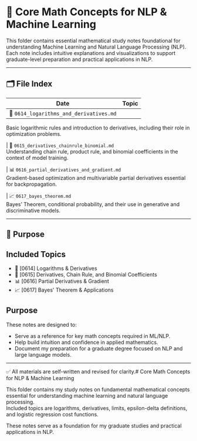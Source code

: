 # 🧠 Core Math Concepts for NLP & Machine Learning

This folder contains essential mathematical study notes foundational for understanding Machine Learning and Natural Language Processing (NLP). Each note includes intuitive explanations and visualizations to support graduate-level preparation and practical applications in NLP.

---

## 🗂 File Index

| Date | Topic |
|------|-------|
| 📐 `0614_logarithms_and_derivatives.md`  
Basic logarithmic rules and introduction to derivatives, including their role in optimization problems.  

| 🔗 `0615_derivatives_chainrule_binomial.md`  
Understanding chain rule, product rule, and binomial coefficients in the context of model training.  

| 📊 `0616_partial_derivatives_and_gradient.md`  
Gradient-based optimization and multivariable partial derivatives essential for backpropagation.  

| 📈 `0617_bayes_theorem.md`  
Bayes’ Theorem, conditional probability, and their use in generative and discriminative models.  

---

## 📝 Purpose

## Included Topics

- 📐 [0614] Logarithms & Derivatives
- 🔗 [0615] Derivatives, Chain Rule, and Binomial Coefficients
- 📊 [0616] Partial Derivatives & Gradient
- 📈 [0617] Bayes' Theorem & Applications

## Purpose

These notes are designed to:
- Serve as a reference for key math concepts required in ML/NLP.
- Help build intuition and confidence in applied mathematics.
- Document my preparation for a graduate degree focused on NLP and large language models.

---

✅ All materials are self-written and revised for clarity.# Core Math Concepts for NLP & Machine Learning

This folder contains my study notes on fundamental mathematical concepts essential for understanding machine learning and natural language processing.  
Included topics are logarithms, derivatives, limits, epsilon-delta definitions, and logistic regression cost functions.  

These notes serve as a foundation for my graduate studies and practical applications in NLP.

